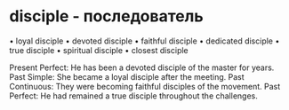 # disciple - последователь

• loyal disciple
• devoted disciple
• faithful disciple
• dedicated disciple
• true disciple
• spiritual disciple
• closest disciple

Present Perfect: He has been a devoted disciple of the master for years.
Past Simple: She became a loyal disciple after the meeting.
Past Continuous: They were becoming faithful disciples of the movement.
Past Perfect: He had remained a true disciple throughout the challenges.